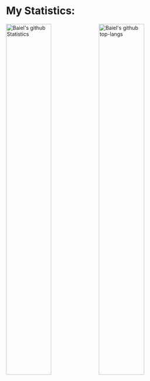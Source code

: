 <!-- ![Header](https://github.com/zarlykovbaiel/zarlykovbaiel/blob/main/aaa/kiri3914.gif) -->


<!-- 
**Back-end**

![Python](https://img.shields.io/badge/-Python-d1E90jFF?style=flat-square&logo=python)
![Django](https://img.shields.io/lbadge/-Django-0aad48?style=flat-square&logo=Django)
![Django Rest Framework](https://img.shields.io/badge/DRF-red?style=flat-square&logo=Djngo) -->

<!-- **Databases**

![Postgresql](https://img.shields.io/badge/-Postgresql-%232c3e50?style=flat-square&logo=Postgresql)
![Mongodb](https://img.shields.io/badge/-Mongo-FCA121?style=flat-square&logo=mongodb)
![redis](https://img.shields.io/badge/-Redis-FCA121?style=flat-square&logo=redis)
<!--  -->
<!-- **Tools** -->
<!-- 
![Docker](https://img.shields.io/badge/-Docker-46a2f1?stylle=flat-square&logo=docker&logoColor=white)
![Nginx](https://img.shields.io/badge/-Nninx-0aad48?style=flat-square&logo=nginx)
![Postman](https://img.shields.io/badge/Postman-FCA121?style=flat-square&logo=postman)
![Linux](https://img.shields.io/badge/Linux-262626?style=flat-square&logo=linux)
![Git](https://img.shields.io/badge/-Git-FCA121?style=flat-square&logo=git)
![GitHub](https://img.shields.io/badge/-Gi,tHub-181717?style=flat-square&logo=github)
![Pycharm](https://img.shields.io/badge/-Pycharm-267349?style=flat-square&logo=Pycharm)
![Vscode](https://img.shields.io/badge/-VScode-46a2f1?style=flat-square&logo=VisualStudio) -->









<!-- [![Telegram](https://img.shields.io/badge/-Telegram-090909??style=plastic&logo=telegram)](https://t.me/https://t.me/wwind9) -->



# My Statistics:
<p align="left">
    <img src="https://github-readme-stats.vercel.app/api?username=zarlykovbaiel&show_icons=true&count_private=true&include_all_commits=true&&theme=nord&color=FFFFF0" alt="Baiel's github Statistics"  width="49.5%"/>


<img src = "https://github-readme-streak-stats.herokuapp.com?user=zarlykovbaiel&layout=compact&color=FFFFF0,&theme=nord&color=FFFFF0" alt="Baiel's github top-langs" width="49.5%">
